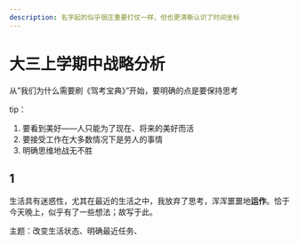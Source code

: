 ```yaml
---
description: 名字起的似乎很庄重要打仗一样，但也更清晰认识了时间坐标
---
```


# 大三上学期中战略分析

从”我们为什么需要刷《驾考宝典》”开始，要明确的点是要保持思考

tip：

1. 要看到美好——人只能为了现在、将来的美好而活
2. 要接受工作在大多数情况下是劳人的事情
3. 明确思维地战无不胜

## 1

生活具有迷惑性，尤其在最近的生活之中，我放弃了思考，浑浑噩噩地**运作**。恰于今天晚上，似乎有了一些想法；故写于此。

&#x20;主题：改变生活状态、明确最近任务、
